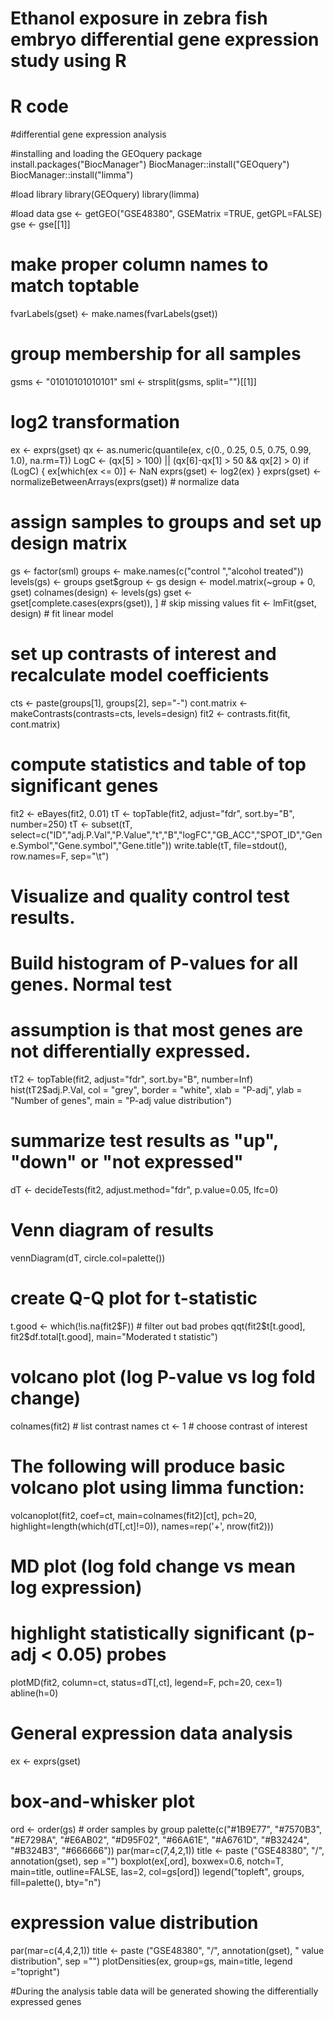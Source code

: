 # Ethanol exposure in zebra fish embryo differential gene expression study using R
# R code

#differential gene expression analysis

#installing and loading the GEOquery package
install.packages("BiocManager")
BiocManager::install("GEOquery")
BiocManager::install("limma")

#load library
library(GEOquery)
library(limma)

#load data
gse <- getGEO("GSE48380", GSEMatrix =TRUE, getGPL=FALSE)
gse <- gse[[1]]

# make proper column names to match toptable 
fvarLabels(gset) <- make.names(fvarLabels(gset))

# group membership for all samples
gsms <- "01010101010101"
sml <- strsplit(gsms, split="")[[1]]

# log2 transformation
ex <- exprs(gset)
qx <- as.numeric(quantile(ex, c(0., 0.25, 0.5, 0.75, 0.99, 1.0), na.rm=T))
LogC <- (qx[5] > 100) ||
          (qx[6]-qx[1] > 50 && qx[2] > 0)
if (LogC) { ex[which(ex <= 0)] <- NaN
  exprs(gset) <- log2(ex) }
exprs(gset) <- normalizeBetweenArrays(exprs(gset)) # normalize data

# assign samples to groups and set up design matrix
gs <- factor(sml)
groups <- make.names(c("control ","alcohol treated"))
levels(gs) <- groups
gset$group <- gs
design <- model.matrix(~group + 0, gset)
colnames(design) <- levels(gs)
gset <- gset[complete.cases(exprs(gset)), ] # skip missing values
fit <- lmFit(gset, design)  # fit linear model
# set up contrasts of interest and recalculate model coefficients
cts <- paste(groups[1], groups[2], sep="-")
cont.matrix <- makeContrasts(contrasts=cts, levels=design)
fit2 <- contrasts.fit(fit, cont.matrix)

# compute statistics and table of top significant genes
fit2 <- eBayes(fit2, 0.01)
tT <- topTable(fit2, adjust="fdr", sort.by="B", number=250)
tT <- subset(tT, select=c("ID","adj.P.Val","P.Value","t","B","logFC","GB_ACC","SPOT_ID","Gene.Symbol","Gene.symbol","Gene.title"))
write.table(tT, file=stdout(), row.names=F, sep="\t")

# Visualize and quality control test results.
# Build histogram of P-values for all genes. Normal test
# assumption is that most genes are not differentially expressed.
tT2 <- topTable(fit2, adjust="fdr", sort.by="B", number=Inf)
hist(tT2$adj.P.Val, col = "grey", border = "white", xlab = "P-adj",
  ylab = "Number of genes", main = "P-adj value distribution")

# summarize test results as "up", "down" or "not expressed"
dT <- decideTests(fit2, adjust.method="fdr", p.value=0.05, lfc=0)

# Venn diagram of results
vennDiagram(dT, circle.col=palette())

# create Q-Q plot for t-statistic
t.good <- which(!is.na(fit2$F)) # filter out bad probes
qqt(fit2$t[t.good], fit2$df.total[t.good], main="Moderated t statistic")

# volcano plot (log P-value vs log fold change)
colnames(fit2) # list contrast names
ct <- 1        # choose contrast of interest
 
# The following will produce basic volcano plot using limma function:
volcanoplot(fit2, coef=ct, main=colnames(fit2)[ct], pch=20,
  highlight=length(which(dT[,ct]!=0)), names=rep('+', nrow(fit2)))

# MD plot (log fold change vs mean log expression)
# highlight statistically significant (p-adj < 0.05) probes
plotMD(fit2, column=ct, status=dT[,ct], legend=F, pch=20, cex=1)
abline(h=0)

# General expression data analysis
ex <- exprs(gset)

# box-and-whisker plot
ord <- order(gs)  # order samples by group
palette(c("#1B9E77", "#7570B3", "#E7298A", "#E6AB02", "#D95F02",
          "#66A61E", "#A6761D", "#B32424", "#B324B3", "#666666"))
par(mar=c(7,4,2,1))
title <- paste ("GSE48380", "/", annotation(gset), sep ="")
boxplot(ex[,ord], boxwex=0.6, notch=T, main=title, outline=FALSE, las=2, col=gs[ord])
legend("topleft", groups, fill=palette(), bty="n")

# expression value distribution
par(mar=c(4,4,2,1))
title <- paste ("GSE48380", "/", annotation(gset), " value distribution", sep ="")
plotDensities(ex, group=gs, main=title, legend ="topright")

#During the analysis table data will be generated showing the differentially expressed genes






